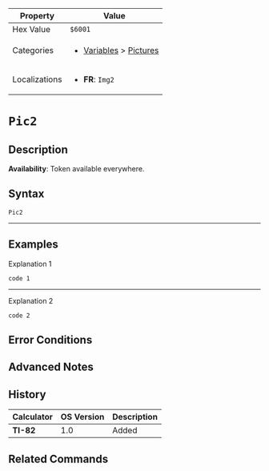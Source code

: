 | Property      | Value |
|---------------|-------|
| Hex Value     | `$6001`|
| Categories    | <ul><li>[Variables](<../categories/Variables.md>) > [Pictures](<../categories/Variables.md#Pictures>)</li></ul> |
| Localizations | <ul><li><b>FR</b>: `Img2`</li></ul> |

# `Pic2`

## Description



<b>Availability</b>: Token available everywhere.

## Syntax
`Pic2`

<hr>

## Examples

Explanation 1
```ti-basic
code 1
```
---
Explanation 2
```ti-basic
code 2
```

## Error Conditions


## Advanced Notes


## History
| Calculator | OS Version | Description |
|------------|------------|-------------|
| <b>TI-82</b> | 1.0 | Added |

## Related Commands

